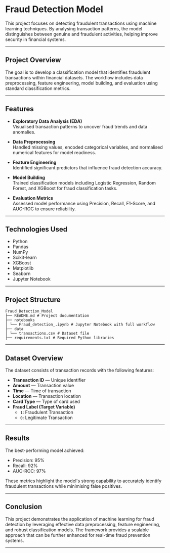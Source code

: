# Fraud Detection Model

This project focuses on detecting fraudulent transactions using machine learning techniques. By analysing transaction patterns, the model distinguishes between genuine and fraudulent activities, helping improve security in financial systems.

---

## Project Overview

The goal is to develop a classification model that identifies fraudulent transactions within financial datasets. The workflow includes data preprocessing, feature engineering, model building, and evaluation using standard classification metrics.

---

## Features

- **Exploratory Data Analysis (EDA)**  
  Visualised transaction patterns to uncover fraud trends and data anomalies.

- **Data Preprocessing**  
  Handled missing values, encoded categorical variables, and normalised numerical features for model readiness.

- **Feature Engineering**  
  Identified significant predictors that influence fraud detection accuracy.

- **Model Building**  
  Trained classification models including Logistic Regression, Random Forest, and XGBoost for fraud classification tasks.

- **Evaluation Metrics**  
  Assessed model performance using Precision, Recall, F1-Score, and AUC-ROC to ensure reliability.

---

## Technologies Used

- Python  
- Pandas  
- NumPy  
- Scikit-learn  
- XGBoost  
- Matplotlib  
- Seaborn  
- Jupyter Notebook

---

## Project Structure
```
Fraud_Detection_Model
├── README.md # Project documentation
├── notebooks
│ └── Fraud_detection_.ipynb # Jupyter Notebook with full workflow
├── data
│ └── transactions.csv # Dataset file
├── requirements.txt # Required Python libraries

```
---

## Dataset Overview

The dataset consists of transaction records with the following features:
- **Transaction ID** — Unique identifier
- **Amount** — Transaction value
- **Time** — Time of transaction
- **Location** — Transaction location
- **Card Type** — Type of card used
- **Fraud Label (Target Variable)**  
  - `1`: Fraudulent Transaction  
  - `0`: Legitimate Transaction

---

## Results

The best-performing model achieved:
- Precision: 95%  
- Recall: 92%  
- AUC-ROC: 97%

These metrics highlight the model's strong capability to accurately identify fraudulent transactions while minimising false positives.

---

## Conclusion

This project demonstrates the application of machine learning for fraud detection by leveraging effective data preprocessing, feature engineering, and robust classification models. The framework provides a scalable approach that can be further enhanced for real-time fraud prevention systems.

---
